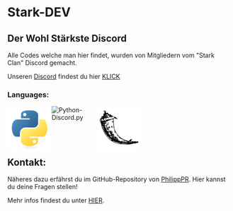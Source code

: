 
# Stark-DEV

## Der Wohl Stärkste Discord

Alle Codes welche man hier findet, wurden von Mitgliedern vom "Stark Clan" Discord gemacht.

Unseren [Discord](https://discord.com/invite/w6nyGvmnjz) findest du hier [KLICK](https://discord.com/invite/w6nyGvmnjz)

### Languages:
<img align="left" alt="Python" width="100px" src="https://raw.githubusercontent.com/devicons/devicon/1119b9f84c0290e0f0b38982099a2bd027a48bf1/icons/python/python-original.svg">
<img align="left" alt="Python-Discord.py" width="100px" src="https://discordpy.readthedocs.io/en/stable/_static/discord_py_logo.ico" />
<img align="left" alt="Python-Flask" width="100px" src="https://raw.githubusercontent.com/devicons/devicon/1119b9f84c0290e0f0b38982099a2bd027a48bf1/icons/flask/flask-original.svg" />

<br /><br /><br /><br /><br />


## Kontakt:

Näheres dazu erfährst du im GitHub-Repository von [PhilippPR](https://github.com/PhilippPR). Hier kannst du deine Fragen stellen!
<br>

Mehr infos findest du unter [HIER](https://stark-devs.github.io).

